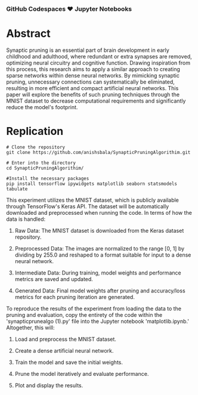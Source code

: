 ### GitHub Codespaces ♥️ Jupyter Notebooks

# Abstract

Synaptic pruning is an essential part of brain development in early childhood and adulthood, where redundant or extra synapses are removed, optimizing neural circuitry and cognitive function. Drawing inspiration from this process, this research aims to apply a similar approach to creating sparse networks within dense neural networks. By mimicking synaptic pruning, unnecessary connections can systematically be eliminated, resulting in more efficient and compact artificial neural networks. This paper will explore the benefits of such pruning techniques through the MNIST dataset to decrease computational requirements and significantly reduce the model's footprint. 

# Replication

```
# Clone the repository
git clone https://github.com/anishsbala/SynapticPruningAlgorithim.git

# Enter into the directory
cd SynapticPruningAlgorithim/

#Install the necessary packages
pip install tensorflow ipywidgets matplotlib seaborn statsmodels tabulate
```

This experiment utilizes the MNIST dataset, which is publicly available through TensorFlow's Keras API. The dataset will be automatically downloaded and preprocessed when running the code. In terms of how the data is handled:

1. Raw Data: The MNIST dataset is downloaded from the Keras dataset repository.
   
2. Preprocessed Data: The images are normalized to the range [0, 1] by dividing by 255.0 and reshaped to a format suitable for input to a dense neural network.
3. Intermediate Data: During training, model weights and performance metrics are saved and updated.
4. Generated Data: Final model weights after pruning and accuracy/loss metrics for each pruning iteration are generated.

To reproduce the results of the experiment from loading the data to the pruning and evaluation, copy the entirety of the code within the 'synapticprunealgo (1).py' file into the Jupyter notebook 'matplotlib.ipynb.' Altogether, this will:

1. Load and preprocess the MNIST dataset.
   
2. Create a dense artificial neural network.
3. Train the model and save the initial weights.
4. Prune the model iteratively and evaluate performance.
5. Plot and display the results.






 
